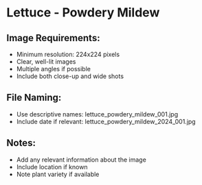 # Lettuce - Powdery Mildew

## Image Requirements:
- Minimum resolution: 224x224 pixels
- Clear, well-lit images
- Multiple angles if possible
- Include both close-up and wide shots

## File Naming:
- Use descriptive names: lettuce_powdery_mildew_001.jpg
- Include date if relevant: lettuce_powdery_mildew_2024_001.jpg

## Notes:
- Add any relevant information about the image
- Include location if known
- Note plant variety if available
